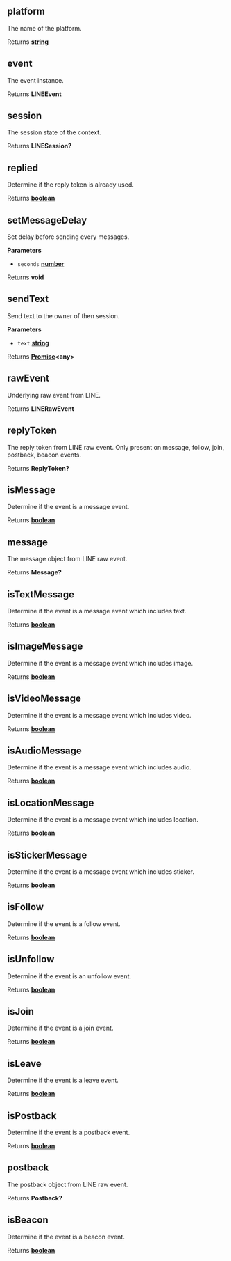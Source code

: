 <!-- Generated by documentation.js. Update this documentation by updating the source code. -->

## platform

The name of the platform.

Returns **[string](https://developer.mozilla.org/en-US/docs/Web/JavaScript/Reference/Global_Objects/String)** 

## event

The event instance.

Returns **LINEEvent** 

## session

The session state of the context.

Returns **LINESession?** 

## replied

Determine if the reply token is already used.

Returns **[boolean](https://developer.mozilla.org/en-US/docs/Web/JavaScript/Reference/Global_Objects/Boolean)** 

## setMessageDelay

Set delay before sending every messages.

**Parameters**

-   `seconds` **[number](https://developer.mozilla.org/en-US/docs/Web/JavaScript/Reference/Global_Objects/Number)** 

Returns **void** 

## sendText

Send text to the owner of then session.

**Parameters**

-   `text` **[string](https://developer.mozilla.org/en-US/docs/Web/JavaScript/Reference/Global_Objects/String)** 

Returns **[Promise](https://developer.mozilla.org/en-US/docs/Web/JavaScript/Reference/Global_Objects/Promise)&lt;any>** 

## rawEvent

Underlying raw event from LINE.

Returns **LINERawEvent** 

## replyToken

The reply token from LINE raw event. Only present on message, follow, join, postback, beacon events.

Returns **ReplyToken?** 

## isMessage

Determine if the event is a message event.

Returns **[boolean](https://developer.mozilla.org/en-US/docs/Web/JavaScript/Reference/Global_Objects/Boolean)** 

## message

The message object from LINE raw event.

Returns **Message?** 

## isTextMessage

Determine if the event is a message event which includes text.

Returns **[boolean](https://developer.mozilla.org/en-US/docs/Web/JavaScript/Reference/Global_Objects/Boolean)** 

## isImageMessage

Determine if the event is a message event which includes image.

Returns **[boolean](https://developer.mozilla.org/en-US/docs/Web/JavaScript/Reference/Global_Objects/Boolean)** 

## isVideoMessage

Determine if the event is a message event which includes video.

Returns **[boolean](https://developer.mozilla.org/en-US/docs/Web/JavaScript/Reference/Global_Objects/Boolean)** 

## isAudioMessage

Determine if the event is a message event which includes audio.

Returns **[boolean](https://developer.mozilla.org/en-US/docs/Web/JavaScript/Reference/Global_Objects/Boolean)** 

## isLocationMessage

Determine if the event is a message event which includes location.

Returns **[boolean](https://developer.mozilla.org/en-US/docs/Web/JavaScript/Reference/Global_Objects/Boolean)** 

## isStickerMessage

Determine if the event is a message event which includes sticker.

Returns **[boolean](https://developer.mozilla.org/en-US/docs/Web/JavaScript/Reference/Global_Objects/Boolean)** 

## isFollow

Determine if the event is a follow event.

Returns **[boolean](https://developer.mozilla.org/en-US/docs/Web/JavaScript/Reference/Global_Objects/Boolean)** 

## isUnfollow

Determine if the event is an unfollow event.

Returns **[boolean](https://developer.mozilla.org/en-US/docs/Web/JavaScript/Reference/Global_Objects/Boolean)** 

## isJoin

Determine if the event is a join event.

Returns **[boolean](https://developer.mozilla.org/en-US/docs/Web/JavaScript/Reference/Global_Objects/Boolean)** 

## isLeave

Determine if the event is a leave event.

Returns **[boolean](https://developer.mozilla.org/en-US/docs/Web/JavaScript/Reference/Global_Objects/Boolean)** 

## isPostback

Determine if the event is a postback event.

Returns **[boolean](https://developer.mozilla.org/en-US/docs/Web/JavaScript/Reference/Global_Objects/Boolean)** 

## postback

The postback object from LINE raw event.

Returns **Postback?** 

## isBeacon

Determine if the event is a beacon event.

Returns **[boolean](https://developer.mozilla.org/en-US/docs/Web/JavaScript/Reference/Global_Objects/Boolean)** 
